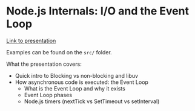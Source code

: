 # Node.js Internals: I/O and the Event Loop

[Link to presentation](https://mwebler.github.io/nodejs-internals-examples/)

Examples can be found on the `src/` folder.

What the presentation covers:
- Quick intro to Blocking vs non-blocking and libuv
- How asynchronous code is executed: the Event Loop
    - What is the Event Loop and why it exists
    - Event Loop phases
    - Node.js timers (nextTick vs SetTimeout vs setInterval)